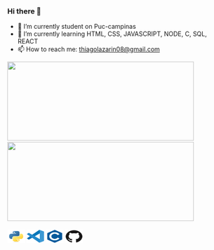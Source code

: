 ### Hi there 👋

- 🔭 I’m currently student on Puc-campinas
- 🌱 I’m currently learning HTML, CSS, JAVASCRIPT, NODE, C, SQL, REACT 
- 📫 How to reach me: thiagolazarin08@gmail.com


<div>
  <img   width ="425" height="180em" src="https://github-readme-stats.vercel.app/api?username=thiagolazarin&show_icons=true&theme=dracula&include_all_commits=true&count_private=true"/>
  <img  width = "425" height="180em" src="https://github-readme-stats.vercel.app/api/top-langs/?username=thiagolazarin&layout=compact&langs_count=16&theme=dracula"/>
</div>
<div style="display: inline_block"><br>
<img align="center" alt="Henry-Python" height="30" width="40" src="https://raw.githubusercontent.com/devicons/devicon/master/icons/python/python-original.svg">
<img align="center" alt="Henry-VSCODE" height="30" width="40"src="https://raw.githubusercontent.com/devicons/devicon/9f4f5cdb393299a81125eb5127929ea7bfe42889/icons/vscode/vscode-original.svg">
<img align="center" alt="Henry-C" height="30" width="40" src="https://raw.githubusercontent.com/devicons/devicon/9f4f5cdb393299a81125eb5127929ea7bfe42889/icons/c/c-plain.svg">
<img align="center" alt="Henry-GIT" height="30" width="40" src="https://raw.githubusercontent.com/devicons/devicon/9f4f5cdb393299a81125eb5127929ea7bfe42889/icons/github/github-original.svg">
</div>





